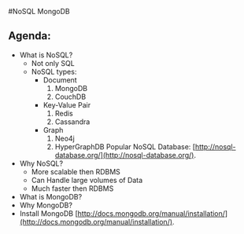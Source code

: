 #NoSQL  MongoDB

Agenda:
-------
* What is NoSQL?
    * Not only SQL
    * NoSQL types:
        * Document 
            1. MongoDB
            2. CouchDB
        * Key-Value Pair
            1. Redis
            2. Cassandra
        * Graph
            1. Neo4j
            2. HyperGraphDB
        Popular NoSQL Database: [http://nosql-database.org/](http://nosql-database.org/).
* Why NoSQL?    
    * More scalable then RDBMS
    * Can Handle large volumes of Data
    * Much faster then RDBMS
* What is MongoDB?
* Why MongoDB?
* Install MongoDB [http://docs.mongodb.org/manual/installation/](http://docs.mongodb.org/manual/installation/).